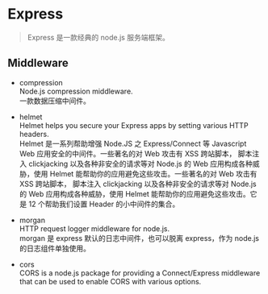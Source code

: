 # Express

> Express 是一款经典的 node.js 服务端框架。

## Middleware

- compression  
  Node.js compression middleware.  
  一款数据压缩中间件。

- helmet  
  Helmet helps you secure your Express apps by setting various HTTP headers.  
  Helmet 是一系列帮助增强 Node.JS 之 Express/Connect 等 Javascript Web 应用安全的中间件。一些著名的对 Web 攻击有 XSS 跨站脚本， 脚本注入 clickjacking 以及各种非安全的请求等对 Node.js 的 Web 应用构成各种威胁，使用 Helmet 能帮助你的应用避免这些攻击。一些著名的对 Web 攻击有 XSS 跨站脚本， 脚本注入 clickjacking 以及各种非安全的请求等对 Node.js 的 Web 应用构成各种威胁，使用 Helmet 能帮助你的应用避免这些攻击。它是 12 个帮助我们设置 Header 的小中间件的集合。

- morgan  
  HTTP request logger middleware for node.js.  
  morgan 是 express 默认的日志中间件，也可以脱离 express，作为 node.js 的日志组件单独使用。

- cors  
  CORS is a node.js package for providing a Connect/Express middleware that can be used to enable CORS with various options.
